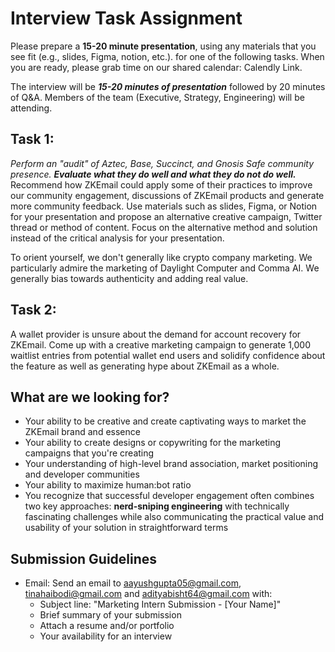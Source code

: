# **Interview Task Assignment**

Please prepare a **15-20 minute presentation**, using any materials that you see fit (e.g., slides, Figma, notion, etc.). for one of the following tasks. When you are ready, please grab time on our shared calendar: Calendly Link.

The interview will be **_15-20 minutes of presentation_** followed by 20 minutes of Q&A. Members of the team (Executive, Strategy, Engineering) will be attending.

## **Task 1:**
*Perform an "audit" of Aztec, Base, Succinct, and Gnosis Safe community presence. **Evaluate what they do well and what they do not do well.*** Recommend how ZKEmail could apply some of their practices to improve our community engagement, discussions of ZKEmail products and generate more community feedback. Use materials such as slides, Figma, or Notion for your presentation and propose an alternative creative campaign, Twitter thread or method of content. Focus on the alternative method and solution instead of the critical analysis for your presentation.  

To orient yourself, we don't generally like crypto company marketing. We particularly admire the marketing of Daylight Computer and Comma AI. We generally bias towards authenticity and adding real value. 

## **Task 2:**
A wallet provider is unsure about the demand for account recovery for ZKEmail. Come up with a creative marketing campaign to generate 1,000 waitlist entries from potential wallet end users and solidify confidence about the feature as well as generating hype about ZKEmail as a whole.

## **What are we looking for?**
* Your ability to be creative and create captivating ways to market the ZKEmail brand and essence
* Your ability to create designs or copywriting for the marketing campaigns that you're creating
* Your understanding of high-level brand association, market positioning and developer communities
* Your ability to maximize human:bot ratio
* You recognize that successful developer engagement often combines two key approaches: **nerd-sniping engineering** with technically fascinating challenges while also communicating the practical value and usability of your solution in straightforward terms

## **Submission Guidelines**
* Email: Send an email to aayushgupta05@gmail.com, tinahaibodi@gmail.com and adityabisht64@gmail.com with:
  * Subject line: "Marketing Intern Submission - [Your Name]"
  * Brief summary of your submission
  * Attach a resume and/or portfolio
  * Your availability for an interview
